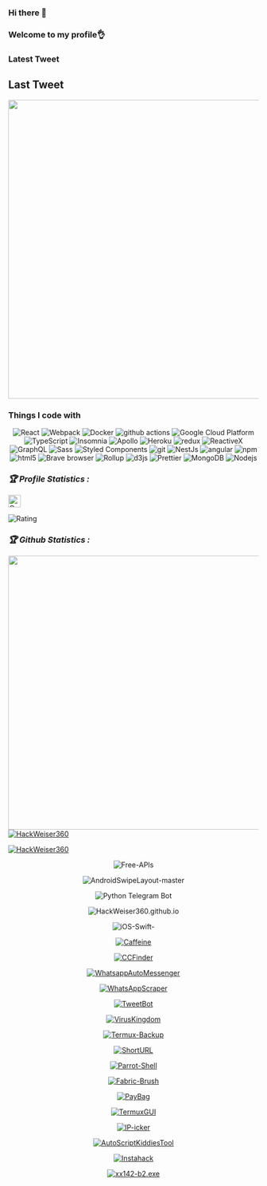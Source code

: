 ### Hi there 👋
### Welcome to my profile👌
### Latest Tweet

<h2>Last Tweet</h2>
<p><a href="https://www.twitter.com/503_madmax"><img src="https://github.com/HackWeiser360/HackWeiser360/blob/master/tweet.png" width="600"></a></p> 

### Things I code with
<p align="center">
<img alt="React" src="https://img.shields.io/badge/-React-45b8d8?style=flat-square&logo=react&logoColor=white" />
  <img alt="Webpack" src="https://img.shields.io/badge/-Webpack-8DD6F9?style=flat-square&logo=webpack&logoColor=white" /> 
  <img alt="Docker" src="https://img.shields.io/badge/-Docker-46a2f1?style=flat-square&logo=docker&logoColor=white" />
  <img alt="github actions" src="https://img.shields.io/badge/-Github_Actions-2088FF?style=flat-square&logo=github-actions&logoColor=white" />
  <img alt="Google Cloud Platform" src="https://img.shields.io/badge/-Google_Cloud_Platform-1a73e8?style=flat-square&logo=google-cloud&logoColor=white" />
  <img alt="TypeScript" src="https://img.shields.io/badge/-TypeScript-007ACC?style=flat-square&logo=typescript&logoColor=white" />
  <img alt="Insomnia" src="https://img.shields.io/badge/-Insomnia-5849BE?style=flat-square&logo=insomnia&logoColor=white" />
  <img alt="Apollo" src="https://img.shields.io/badge/-Apollo%20GraphQL-311C87?style=flat-square&logo=apollo-graphql&logoColor=white" />
  <img alt="Heroku" src="https://img.shields.io/badge/-Heroku-430098?style=flat-square&logo=heroku&logoColor=white" />
  <img alt="redux" src="https://img.shields.io/badge/-Redux-764ABC?style=flat-square&logo=redux&logoColor=white" />
  <img alt="ReactiveX" src="https://img.shields.io/badge/-RxJs-B7178C?style=flat-square&logo=reactivex&logoColor=white" />
  <img alt="GraphQL" src="https://img.shields.io/badge/-GraphQL-E10098?style=flat-square&logo=graphql&logoColor=white" />
  <img alt="Sass" src="https://img.shields.io/badge/-Sass-CC6699?style=flat-square&logo=sass&logoColor=white" />
  <img alt="Styled Components" src="https://img.shields.io/badge/-Styled_Components-db7092?style=flat-square&logo=styled-components&logoColor=white" />
  <img alt="git" src="https://img.shields.io/badge/-Git-F05032?style=flat-square&logo=git&logoColor=white" />
  <img alt="NestJs" src="https://img.shields.io/badge/-NestJs-ea2845?style=flat-square&logo=nestjs&logoColor=white" />
  <img alt="angular" src="https://img.shields.io/badge/-Angular-DD0031?style=flat-square&logo=angular&logoColor=white" />
  <img alt="npm" src="https://img.shields.io/badge/-NPM-CB3837?style=flat-square&logo=npm&logoColor=white" />
  <img alt="html5" src="https://img.shields.io/badge/-HTML5-E34F26?style=flat-square&logo=html5&logoColor=white" />
  <img alt="Brave browser" src="https://img.shields.io/badge/-Brave_Browser-FB542B?style=flat-square&logo=brave&logoColor=white" />
  <img alt="Rollup" src="https://img.shields.io/badge/-Rollup-EC4A3F?style=flat-square&logo=rollup.js&logoColor=white" />
  <img alt="d3js" src="https://img.shields.io/badge/-D3.js-F9A03C?style=flat-square&logo=d3.js&logoColor=white" />
  <img alt="Prettier" src="https://img.shields.io/badge/-Prettier-F7B93E?style=flat-square&logo=prettier&logoColor=white" />
  <img alt="MongoDB" src="https://img.shields.io/badge/-MongoDB-13aa52?style=flat-square&logo=mongodb&logoColor=white" />
  <img alt="Nodejs" src="https://img.shields.io/badge/-Nodejs-43853d?style=flat-square&logo=Node.js&logoColor=white" />
</p>
<h3><b><i>🏆 Profile Statistics :</i></b></h3>
<a href="https://github.com/HackWeiser360"><img height="25" title="Counter" src="https://komarev.com/ghpvc/?username=HackWeiser360&color=blueviolet&style=flat-square"></a>

![Rating](https://img.shields.io/badge/rating-★★★★☆-brightgreen)
<h3><b><i>🏆 Github Statistics :</i></b></h3>
<a href="https://github.com/HackWeiser360"><img width=550 src="https://github-profile-trophy.vercel.app/?username=HackWeiser360&theme=dracula&no-frame=true&title=Followers,Stars,Commit,Repository,Issues"/></a>
<a href="https://github.com/HackWeiser360"><img title="HackWeiser360" src="https://github-readme-stats.vercel.app/api?username=HackWeiser360&show_icons=true&include_all_commits=true&theme=chartreuse-dark&cache_seconds=3200"></a>
</p>
<a href="https://github.com/HackWeiser360"><img title="HackWeiser360" src="https://github-readme-stats.vercel.app/api/top-langs/?username=HackWeiser360&layout=compact&theme=dark"></a>
</p>
<p align="center"
<a href="https://github.com/https://github.com/HackWeiser360/Free-APIs"><img title="Free-APIs" src="https://github-readme-stats.vercel.app/api/pin/?username=HackWeiser360&repo=Free-APIs&theme=dark"></a>
<p align="center"
<a href="https://github.com/https://github.com/HackWeiser360/AndroidSwipeLayout-master"><img title="AndroidSwipeLayout-master" src="https://github-readme-stats.vercel.app/api/pin/?username=HackWeiser360&repo=AndroidSwipeLayout-master&theme=dark"></a>
<p align="center"
<a href="https://github.com/https://github.com/HackWeiser360/python-telegram-bot"><img title="Python Telegram Bot" src="https://github-readme-stats.vercel.app/api/pin/?username=HackWeiser360&repo=python-telegram-bot&theme=dark"></a>
<p align="center"
<a href="https://github.com/https://github.com/HackWeiser360/HackWeiser360.github.io"><img title="HackWeiser360.github.io" src="https://github-readme-stats.vercel.app/api/pin/?username=HackWeiser360&repo=HackWeiser360.github.io&theme=dark"></a>
<p align="center"
<a href="https://github.com/https://github.com/HackWeiser360/HackWeiser360/iOS-Swift-"><img title="iOS-Swift-" src="https://github-readme-stats.vercel.app/api/pin/?username=HackWeiser360&repo=iOS-Swift-&theme=dark"></a>
<p align="center">
<a href="https://github.com/https://github.com/HackWeiser360/Caffeine"><img title="Caffeine" src="https://github-readme-stats.vercel.app/api/pin/?username=HackWeiser360&repo=Caffeine&theme=dark"></a>
<p align="center">
<a href="https://github.com/https://github.com/HackWeiser360/CCFinder"><img title="CCFinder" src="https://github-readme-stats.vercel.app/api/pin/?username=HackWeiser360&repo=CCFinder&theme=dark"></a>
<p align="center">
<a href="https://github.com/https://github.com/HackWeiser360/WhatsappAutoMessenger"><img title="WhatsappAutoMessenger" src="https://github-readme-stats.vercel.app/api/pin/?username=HackWeiser360&repo=WhatsappAutoMessenger&theme=dark"></a>
<p align="center">
<a href="https://github.com/https://github.com/HackWeiser360/WhatsAppScraper.git"><img title="WhatsAppScraper" src="https://github-readme-stats.vercel.app/api/pin/?username=HackWeiser360&repo=WhatsAppScraper&theme=dark"></a>
<p align="center">
<a href="https://github.com/https://github.com/HackWeiser360/TweetBot"><img title="TweetBot" src="https://github-readme-stats.vercel.app/api/pin/?username=HackWeiser360&repo=TweetBot&theme=dark"></a>
<p align="center">
<a href="https://github.com/https://github.com/HackWeiser360/VirusKingdom"><img title="VirusKingdom" src="https://github-readme-stats.vercel.app/api/pin/?username=HackWeiser360&repo=VirusKingdom&theme=dark"></a>
<p align="center">
<a href="https://github.com/https://github.com/HackWeiser360/Termux-Backup"><img title="Termux-Backup" src="https://github-readme-stats.vercel.app/api/pin/?username=HackWeiser360&repo=Termux-Backup&theme=dark"></a>
<p align="center">
<a href="https://github.com/https://github.com/HackWeiser360/ShortURL"><img title="ShortURL" src="https://github-readme-stats.vercel.app/api/pin/?username=HackWeiser360&repo=ShortURL&theme=dark"></a>
<p align="center">
<a href="https://github.com/https://github.com/HackWeiser360/Parrot-Shell.git"><img title="Parrot-Shell" src="https://github-readme-stats.vercel.app/api/pin/?username=HackWeiser360&repo=Parrot-Shell&theme=dark"></a>
<p align="center">
<a href="https://github.com/https://github.com/HackWeiser360/Fabric-Brush"><img title="Fabric-Brush" src="https://github-readme-stats.vercel.app/api/pin/?username=HackWeiser360&repo=Fabric-Brush&theme=dark"></a>
<p align="center">
<a href="https://github.com/https://github.com/HackWeiser360/PayBag.git"><img title="PayBag" src="https://github-readme-stats.vercel.app/api/pin/?username=HackWeiser360&repo=PayBag&theme=dark"></a>
<p align="center">
<a href="https://github.com/https://github.com/HackWeiser360/TermuxGUI"><img title="TermuxGUI" src="https://github-readme-stats.vercel.app/api/pin/?username=HackWeiser360&repo=TermuxGUI&theme=dark"></a>
<p align="center">
<a href="https://github.com/https://github.com/HackWeiser360/IP-icker"><img title="IP-icker" src="https://github-readme-stats.vercel.app/api/pin/?username=HackWeiser360&repo=IP-icker&theme=dark"></a>
<p align="center">
<a href="https://github.com/https://github.com/HackWeiser360/AutoScriptKiddiesTool"><img title="AutoScriptKiddiesTool" src="https://github-readme-stats.vercel.app/api/pin/?username=HackWeiser360&repo=AutoScriptKiddiesTool&theme=dark"></a>
<p align="center">
<a href="https://github.com/https://github.com/HackWeiser360/Instahack"><img title="Instahack" src="https://github-readme-stats.vercel.app/api/pin/?username=HackWeiser360&repo=Instahack&theme=dark"></a>
<p align="center">
<a href="https://github.com/https://github.com/HackWeiser360/xx142-b2.exe"><img title="xx142-b2.exe" src="https://github-readme-stats.vercel.app/api/pin/?username=HackWeiser360&repo=xx142-b2.exe&theme=dark"></a>
